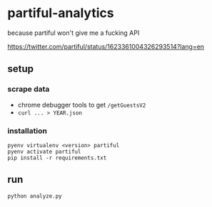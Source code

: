 # partiful-analytics

because partiful won't give me a fucking API

https://twitter.com/partiful/status/1623361004326293514?lang=en


## setup

### scrape data
- chrome debugger tools to get `/getGuestsV2`
- ```curl ... > YEAR.json```

### installation
```
pyenv virtualenv <version> partiful
pyenv activate partiful
pip install -r requirements.txt
```

## run
```
python analyze.py
```
